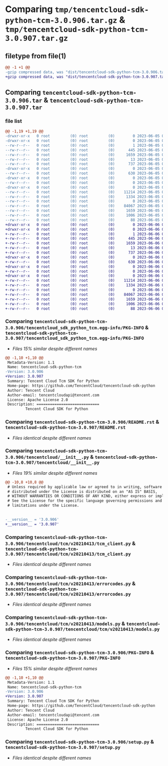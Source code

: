 # Comparing `tmp/tencentcloud-sdk-python-tcm-3.0.906.tar.gz` & `tmp/tencentcloud-sdk-python-tcm-3.0.907.tar.gz`

## filetype from file(1)

```diff
@@ -1 +1 @@
-gzip compressed data, was "dist/tencentcloud-sdk-python-tcm-3.0.906.tar", last modified: Mon Jun  5 00:43:14 2023, max compression
+gzip compressed data, was "dist/tencentcloud-sdk-python-tcm-3.0.907.tar", last modified: Tue Jun  6 02:35:41 2023, max compression
```

## Comparing `tencentcloud-sdk-python-tcm-3.0.906.tar` & `tencentcloud-sdk-python-tcm-3.0.907.tar`

### file list

```diff
@@ -1,19 +1,19 @@
-drwxr-xr-x   0 root         (0) root         (0)        0 2023-06-05 00:43:14.000000 tencentcloud-sdk-python-tcm-3.0.906/
-drwxr-xr-x   0 root         (0) root         (0)        0 2023-06-05 00:43:14.000000 tencentcloud-sdk-python-tcm-3.0.906/tencentcloud_sdk_python_tcm.egg-info/
--rw-r--r--   0 root         (0) root         (0)        1 2023-06-05 00:43:14.000000 tencentcloud-sdk-python-tcm-3.0.906/tencentcloud_sdk_python_tcm.egg-info/dependency_links.txt
--rw-r--r--   0 root         (0) root         (0)      445 2023-06-05 00:43:14.000000 tencentcloud-sdk-python-tcm-3.0.906/tencentcloud_sdk_python_tcm.egg-info/SOURCES.txt
--rw-r--r--   0 root         (0) root         (0)     1659 2023-06-05 00:43:14.000000 tencentcloud-sdk-python-tcm-3.0.906/tencentcloud_sdk_python_tcm.egg-info/PKG-INFO
--rw-r--r--   0 root         (0) root         (0)       13 2023-06-05 00:43:14.000000 tencentcloud-sdk-python-tcm-3.0.906/tencentcloud_sdk_python_tcm.egg-info/top_level.txt
--rw-r--r--   0 root         (0) root         (0)      737 2023-06-05 00:43:14.000000 tencentcloud-sdk-python-tcm-3.0.906/README.rst
-drwxr-xr-x   0 root         (0) root         (0)        0 2023-06-05 00:43:14.000000 tencentcloud-sdk-python-tcm-3.0.906/tencentcloud/
--rw-r--r--   0 root         (0) root         (0)      630 2023-06-05 00:43:14.000000 tencentcloud-sdk-python-tcm-3.0.906/tencentcloud/__init__.py
-drwxr-xr-x   0 root         (0) root         (0)        0 2023-06-05 00:43:14.000000 tencentcloud-sdk-python-tcm-3.0.906/tencentcloud/tcm/
--rw-r--r--   0 root         (0) root         (0)        0 2023-06-05 00:43:14.000000 tencentcloud-sdk-python-tcm-3.0.906/tencentcloud/tcm/__init__.py
-drwxr-xr-x   0 root         (0) root         (0)        0 2023-06-05 00:43:14.000000 tencentcloud-sdk-python-tcm-3.0.906/tencentcloud/tcm/v20210413/
--rw-r--r--   0 root         (0) root         (0)    11214 2023-06-05 00:43:14.000000 tencentcloud-sdk-python-tcm-3.0.906/tencentcloud/tcm/v20210413/tcm_client.py
--rw-r--r--   0 root         (0) root         (0)     1334 2023-06-05 00:43:14.000000 tencentcloud-sdk-python-tcm-3.0.906/tencentcloud/tcm/v20210413/errorcodes.py
--rw-r--r--   0 root         (0) root         (0)        0 2023-06-05 00:43:14.000000 tencentcloud-sdk-python-tcm-3.0.906/tencentcloud/tcm/v20210413/__init__.py
--rw-r--r--   0 root         (0) root         (0)    84067 2023-06-05 00:43:14.000000 tencentcloud-sdk-python-tcm-3.0.906/tencentcloud/tcm/v20210413/models.py
--rw-r--r--   0 root         (0) root         (0)     1659 2023-06-05 00:43:14.000000 tencentcloud-sdk-python-tcm-3.0.906/PKG-INFO
--rw-r--r--   0 root         (0) root         (0)     1006 2023-06-05 00:43:14.000000 tencentcloud-sdk-python-tcm-3.0.906/setup.py
--rw-r--r--   0 root         (0) root         (0)       88 2023-06-05 00:43:14.000000 tencentcloud-sdk-python-tcm-3.0.906/setup.cfg
+drwxr-xr-x   0 root         (0) root         (0)        0 2023-06-06 02:35:41.000000 tencentcloud-sdk-python-tcm-3.0.907/
+drwxr-xr-x   0 root         (0) root         (0)        0 2023-06-06 02:35:41.000000 tencentcloud-sdk-python-tcm-3.0.907/tencentcloud_sdk_python_tcm.egg-info/
+-rw-r--r--   0 root         (0) root         (0)        1 2023-06-06 02:35:41.000000 tencentcloud-sdk-python-tcm-3.0.907/tencentcloud_sdk_python_tcm.egg-info/dependency_links.txt
+-rw-r--r--   0 root         (0) root         (0)      445 2023-06-06 02:35:41.000000 tencentcloud-sdk-python-tcm-3.0.907/tencentcloud_sdk_python_tcm.egg-info/SOURCES.txt
+-rw-r--r--   0 root         (0) root         (0)     1659 2023-06-06 02:35:41.000000 tencentcloud-sdk-python-tcm-3.0.907/tencentcloud_sdk_python_tcm.egg-info/PKG-INFO
+-rw-r--r--   0 root         (0) root         (0)       13 2023-06-06 02:35:41.000000 tencentcloud-sdk-python-tcm-3.0.907/tencentcloud_sdk_python_tcm.egg-info/top_level.txt
+-rw-r--r--   0 root         (0) root         (0)      737 2023-06-06 02:35:41.000000 tencentcloud-sdk-python-tcm-3.0.907/README.rst
+drwxr-xr-x   0 root         (0) root         (0)        0 2023-06-06 02:35:41.000000 tencentcloud-sdk-python-tcm-3.0.907/tencentcloud/
+-rw-r--r--   0 root         (0) root         (0)      630 2023-06-06 02:35:41.000000 tencentcloud-sdk-python-tcm-3.0.907/tencentcloud/__init__.py
+drwxr-xr-x   0 root         (0) root         (0)        0 2023-06-06 02:35:41.000000 tencentcloud-sdk-python-tcm-3.0.907/tencentcloud/tcm/
+-rw-r--r--   0 root         (0) root         (0)        0 2023-06-06 02:35:41.000000 tencentcloud-sdk-python-tcm-3.0.907/tencentcloud/tcm/__init__.py
+drwxr-xr-x   0 root         (0) root         (0)        0 2023-06-06 02:35:41.000000 tencentcloud-sdk-python-tcm-3.0.907/tencentcloud/tcm/v20210413/
+-rw-r--r--   0 root         (0) root         (0)    11214 2023-06-06 02:35:41.000000 tencentcloud-sdk-python-tcm-3.0.907/tencentcloud/tcm/v20210413/tcm_client.py
+-rw-r--r--   0 root         (0) root         (0)     1334 2023-06-06 02:35:41.000000 tencentcloud-sdk-python-tcm-3.0.907/tencentcloud/tcm/v20210413/errorcodes.py
+-rw-r--r--   0 root         (0) root         (0)        0 2023-06-06 02:35:41.000000 tencentcloud-sdk-python-tcm-3.0.907/tencentcloud/tcm/v20210413/__init__.py
+-rw-r--r--   0 root         (0) root         (0)    84067 2023-06-06 02:35:41.000000 tencentcloud-sdk-python-tcm-3.0.907/tencentcloud/tcm/v20210413/models.py
+-rw-r--r--   0 root         (0) root         (0)     1659 2023-06-06 02:35:41.000000 tencentcloud-sdk-python-tcm-3.0.907/PKG-INFO
+-rw-r--r--   0 root         (0) root         (0)     1006 2023-06-06 02:35:41.000000 tencentcloud-sdk-python-tcm-3.0.907/setup.py
+-rw-r--r--   0 root         (0) root         (0)       88 2023-06-06 02:35:41.000000 tencentcloud-sdk-python-tcm-3.0.907/setup.cfg
```

### Comparing `tencentcloud-sdk-python-tcm-3.0.906/tencentcloud_sdk_python_tcm.egg-info/PKG-INFO` & `tencentcloud-sdk-python-tcm-3.0.907/tencentcloud_sdk_python_tcm.egg-info/PKG-INFO`

 * *Files 15% similar despite different names*

```diff
@@ -1,10 +1,10 @@
 Metadata-Version: 1.1
 Name: tencentcloud-sdk-python-tcm
-Version: 3.0.906
+Version: 3.0.907
 Summary: Tencent Cloud Tcm SDK for Python
 Home-page: https://github.com/TencentCloud/tencentcloud-sdk-python
 Author: Tencent Cloud
 Author-email: tencentcloudapi@tencent.com
 License: Apache License 2.0
 Description: ============================
         Tencent Cloud SDK for Python
```

### Comparing `tencentcloud-sdk-python-tcm-3.0.906/README.rst` & `tencentcloud-sdk-python-tcm-3.0.907/README.rst`

 * *Files identical despite different names*

### Comparing `tencentcloud-sdk-python-tcm-3.0.906/tencentcloud/__init__.py` & `tencentcloud-sdk-python-tcm-3.0.907/tencentcloud/__init__.py`

 * *Files 19% similar despite different names*

```diff
@@ -10,8 +10,8 @@
 # Unless required by applicable law or agreed to in writing, software
 # distributed under the License is distributed on an "AS IS" BASIS,
 # WITHOUT WARRANTIES OR CONDITIONS OF ANY KIND, either express or implied.
 # See the License for the specific language governing permissions and
 # limitations under the License.
 
 
-__version__ = '3.0.906'
+__version__ = '3.0.907'
```

### Comparing `tencentcloud-sdk-python-tcm-3.0.906/tencentcloud/tcm/v20210413/tcm_client.py` & `tencentcloud-sdk-python-tcm-3.0.907/tencentcloud/tcm/v20210413/tcm_client.py`

 * *Files identical despite different names*

### Comparing `tencentcloud-sdk-python-tcm-3.0.906/tencentcloud/tcm/v20210413/errorcodes.py` & `tencentcloud-sdk-python-tcm-3.0.907/tencentcloud/tcm/v20210413/errorcodes.py`

 * *Files identical despite different names*

### Comparing `tencentcloud-sdk-python-tcm-3.0.906/tencentcloud/tcm/v20210413/models.py` & `tencentcloud-sdk-python-tcm-3.0.907/tencentcloud/tcm/v20210413/models.py`

 * *Files identical despite different names*

### Comparing `tencentcloud-sdk-python-tcm-3.0.906/PKG-INFO` & `tencentcloud-sdk-python-tcm-3.0.907/PKG-INFO`

 * *Files 15% similar despite different names*

```diff
@@ -1,10 +1,10 @@
 Metadata-Version: 1.1
 Name: tencentcloud-sdk-python-tcm
-Version: 3.0.906
+Version: 3.0.907
 Summary: Tencent Cloud Tcm SDK for Python
 Home-page: https://github.com/TencentCloud/tencentcloud-sdk-python
 Author: Tencent Cloud
 Author-email: tencentcloudapi@tencent.com
 License: Apache License 2.0
 Description: ============================
         Tencent Cloud SDK for Python
```

### Comparing `tencentcloud-sdk-python-tcm-3.0.906/setup.py` & `tencentcloud-sdk-python-tcm-3.0.907/setup.py`

 * *Files identical despite different names*


